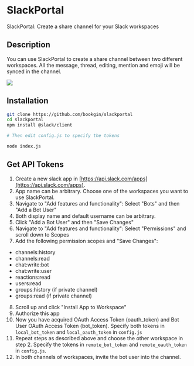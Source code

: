 # SlackPortal

SlackPortal: Create a share channel for your Slack workspaces

## Description

You can use SlackPortal to create a share channel between two different workspaces. All the message, thread, editing, mention and emoji will be synced in the channel.

![](demo.png)

## Installation

```sh
git clone https://github.com/bookgin/slackportal
cd slackportal
npm install @slack/client

# Then edit config.js to specify the tokens

node index.js
```

## Get API Tokens

1. Create a new slack app in [https://api.slack.com/apps](https://api.slack.com/apps).
2. App name can be arbitrary. Choose one of the workspaces you want to use SlackPortal.
3. Navigate to "Add features and functionality": Select "Bots" and then "Add a Bot User"
4. Both display name and default username can be arbitrary.
5. Click "Add a Bot User" and then "Save Changes"
6. Navigate to "Add features and functionality": Select "Permissions" and scroll down to Scopes
7. Add the following permission scopes and "Save Changes":
  - channels:history
  - channels:read
  - chat:write:bot
  - chat:write:user
  - reactions:read
  - users:read
  - groups:history (if private channel)
  - groups:read (if private channel)
8. Scroll up and click "Install App to Workspace"
9. Authorize this app
10. Now you have acquired OAuth Access Token (oauth\_token) and Bot User OAuth Access Token (bot\_token). Specify both tokens in `local_bot_token` and `local_oauth_token` in `config.js`
11. Repeat steps as described above and choose the other workspace in step 2. Specify the tokens in `remote_bot_token` and `remote_oauth_token` in `config.js`.
12. In both channels of workspaces, invite the bot user into the channel.
